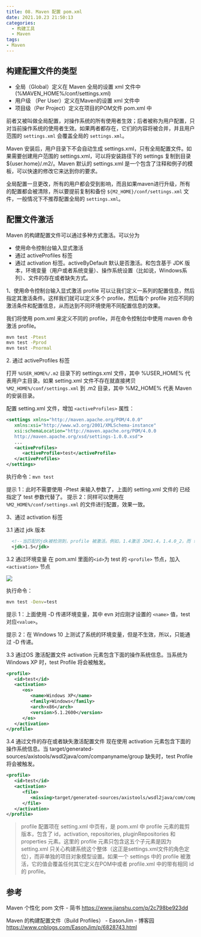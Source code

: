 ```yaml
---
title: 08. Maven 配置 pom.xml
date: 2021.10.23 21:50:13
categories:
  - 构建工具
  - Maven
tags:
- Maven
---
```


## 构建配置文件的类型

* 全局（Global）定义在 Maven 全局的设置 xml 文件中 (%MAVEN_HOME%/conf/settings.xml)
* 用户级 （Per User）定义在Maven的设置 xml 文件中
* 项目级（Per Project）定义在项目的POM文件 pom.xml 中

前者又被叫做全局配置，对操作系统的所有使用者生效；后者被称为用户配置，只对当前操作系统的使用者生效。如果两者都存在，它们的内容将被合并，并且用户范围的 `settings.xml` 会覆盖全局的 `settings.xml`。

Maven 安装后，用户目录下不会自动生成 settings.xml，只有全局配置文件。如果需要创建用户范围的 settings.xml，可以将安装路径下的 settings 复制到目录 ${user.home}/.m2/。Maven 默认的 settings.xml 是一个包含了注释和例子的模板，可以快速的修改它来达到你的要求。

全局配置一旦更改，所有的用户都会受到影响，而且如果maven进行升级，所有的配置都会被清除，所以要提前复制和备份 `${M2_HOME}/conf/settings.xml` 文件，一般情况下不推荐配置全局的 `settings.xml`。

## 配置文件激活

Maven 的构建配置文件可以通过多种方式激活。可以分为

* 使用命令控制台输入显式激活
* 通过 activeProfiles 标签
* 通过 activation 标签。activeByDefault 默认是否激活。和包含基于 JDK 版本，环境变量（用户或者系统变量）、操作系统设置（比如说，Windows系列）、文件的存在或者缺失方式。

1、使用命令控制台输入显式激活
profile 可以让我们定义一系列的配置信息，然后指定其激活条件。这样我们就可以定义多个 profile，然后每个 profile 对应不同的激活条件和配置信息，从而达到不同环境使用不同配置信息的效果。

我们将使用 pom.xml 来定义不同的 profile，并在命令控制台中使用 maven 命令激活 profile。

```sh
mvn test -Ptest
mvn test -Pprod
mvn test -Pnormal
```

2\. 通过 activeProfiles 标签

打开 `%USER_HOME%/.m2` 目录下的 settings.xml 文件，其中 %USER_HOME% 代表用户主目录。如果 setting.xml 文件不存在就直接拷贝 `%M2_HOME%/conf/settings.xml` 到 .m2 目录，其中 %M2_HOME% 代表 Maven 的安装目录。

配置 setting.xml 文件，增加 `<activeProfiles>` 属性：

```xml
<settings xmlns="http://maven.apache.org/POM/4.0.0"
   xmlns:xsi="http://www.w3.org/2001/XMLSchema-instance"
   xsi:schemaLocation="http://maven.apache.org/POM/4.0.0
   http://maven.apache.org/xsd/settings-1.0.0.xsd">
   ...
   <activeProfiles>
      <activeProfile>test</activeProfile>
   </activeProfiles>
</settings>
```

执行命令：`mvn test`

提示 1：此时不需要使用 -Ptest 来输入参数了，上面的 setting.xml 文件的 <activeprofile> 已经指定了 test 参数代替了。
提示 2：同样可以使用在 `%M2_HOME%/conf/settings.xml` 的文件进行配置，效果一致。

3、通过 activation 标签

3.1 通过 jdk 版本

```xml
  <!--当匹配的jdk被检测到，profile 被激活。例如，1.4激活 JDK1.4，1.4.0_2，而 !1.4 激活所有版本不是以1.4开头的JDK。 -->
  <jdk>1.5</jdk>
```

3.2 通过环境变量
在 pom.xml 里面的`<id>`为 test 的 `<profile>` 节点，加入 `<activation>` 节点

![](https://upload-images.jianshu.io/upload_images/1662509-cdbcd7dafc91fece.png?imageMogr2/auto-orient/strip%7CimageView2/2/w/1240)

执行命令：

```sh
mvn test -Denv=test
```

提示 1：上面使用 -D 传递环境变量，其中 evn 对应刚才设置的 `<name>` 值，test 对应`<value>`。

提示 2：在 Windows 10 上测试了系统的环境变量，但是不生效，所以，只能通过 -D 传递。

3.3 通过OS 激活配置文件
activation 元素包含下面的操作系统信息。当系统为 Windows XP 时，test Profile 将会被触发。

```xml
<profile>
   <id>test</id>
   <activation>
      <os>
         <name>Windows XP</name>
         <family>Windows</family>
         <arch>x86</arch>
         <version>5.1.2600</version>
      </os>
   </activation>
</profile>
```

3.4 通过文件的存在或者缺失激活配置文件
现在使用 activation 元素包含下面的操作系统信息。当 target/generated-sources/axistools/wsdl2java/com/companyname/group 缺失时，test Profile 将会被触发。

```xml
<profile>
   <id>test</id>
   <activation>
      <file>
         <missing>target/generated-sources/axistools/wsdl2java/com/companyname/group</missing>
      </file>
   </activation>
</profile>
```

> profile 配置项在 setting.xml 中页有，是 pom.xml 中 profile 元素的裁剪版本，包含了 id，activation, repositories, pluginRepositories 和 properties 元素。这里的 profile 元素只包含这五个子元素是因为 setting.xml 只关心构建系统这个整体（这正是settings.xml文件的角色定位），而非单独的项目对象模型设置。如果一个 settings 中的 profile 被激活，它的值会覆盖任何其它定义在POM中或者 profile.xml 中的带有相同 id 的 profile。

## 参考

Maven 个性化 pom 文件 - 简书
<https://www.jianshu.com/p/2c798be923dd>

Maven 的构建配置文件（Build Profiles） - EasonJim - 博客园 <https://www.cnblogs.com/EasonJim/p/6828743.html>
